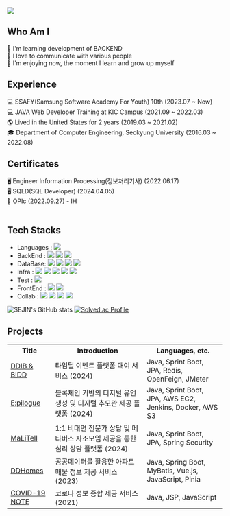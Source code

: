 <img src="https://capsule-render.vercel.app/api?type=waving&color=FFC0CB&height=300&section=header&text=Welcome%20to%20SEJIN's%20Github&fontSize=50" />

## Who Am I
🤩 I'm learning development of BACKEND<br>
🤩 I love to communicate with various people<br>
🤩 I'm enjoying now, the moment I learn and grow up myself<br>
  
## Experience
💻 SSAFY(Samsung Software Academy For Youth) 10th (2023.07 ~ Now)<br>
💻 JAVA Web Developer Training at KIC Campus (2021.09 ~ 2022.03)<br>
🌎 Lived in the United States for 2 years (2019.03 ~ 2021.02)<br>
🎓 Department of Computer Engineering, Seokyung University (2016.03 ~ 2022.08)<br>

## Certificates
🖥 Engineer Information Processing(정보처리기사) (2022.06.17)<br>
🖥 SQLD(SQL Developer) (2024.04.05)<br>
📢 OPIc (2022.09.27) - IH<br><br>


## Tech Stacks
- Languages : <img src="https://img.shields.io/badge/java-007396?style=for-the-badge&logo=OpenJDK&logoColor=white">
              <br>
- BackEnd : <img src="https://img.shields.io/badge/springboot-6DB33F?style=for-the-badge&logo=spring boot&logoColor=white">
            <img src="https://img.shields.io/badge/Hibernate-59666C?style=for-the-badge&logo=hibernate&logoColor=white">
            <img src="https://img.shields.io/badge/springsecurity-6DB33F?style=for-the-badge&logo=spring security&logoColor=white">
            <br>
- DataBase: <img src="https://img.shields.io/badge/mysql-4479A1?style=for-the-badge&logo=mysql&logoColor=white">
            <img src="https://img.shields.io/badge/redis-DC382D?style=for-the-badge&logo=Redis&logoColor=white">
            <img src="https://img.shields.io/badge/mariaDB-003545?style=for-the-badge&logo=mariaDB&logoColor=white">
            <img src="https://img.shields.io/badge/Amazon S3-569A31?style=for-the-badge&logo=amazons3&logoColor=white">
            <br>
- Infra : <img src="https://img.shields.io/badge/Amazon EC2-FF9900?style=for-the-badge&logo=amazonec2&logoColor=white">
          <img src="https://img.shields.io/badge/Ubuntu-E95420?style=for-the-badge&logo=ubuntu&logoColor=white">
          <img src="https://img.shields.io/badge/Docker-2496ED?style=for-the-badge&logo=docker&logoColor=white">
          <img src="https://img.shields.io/badge/Jenkins-D24939?style=for-the-badge&logo=jenkins&logoColor=white">
          <img src="https://img.shields.io/badge/NGINX-009639?style=for-the-badge&logo=nginx&logoColor=white">
          <br>
- Test : <img src="https://img.shields.io/badge/ApacheJMeter-D22128?style=for-the-badge&logo=ApacheJMeter&logoColor=white">
- FrontEnd : <img src="https://img.shields.io/badge/vue.js-4FC08D?style=for-the-badge&logo=vue.js&logoColor=white"> 
              <img src="https://img.shields.io/badge/bootstrap-7952B3?style=for-the-badge&logo=bootstrap&logoColor=white">
              <br>
- Collab : <img src="https://img.shields.io/badge/gitlab-FC6D26?style=for-the-badge&logo=gitlab&logoColor=white">
            <img src="https://img.shields.io/badge/github-181717?style=for-the-badge&logo=github&logoColor=white">
            <img src="https://img.shields.io/badge/git-F05032?style=for-the-badge&logo=git&logoColor=white">
            <img src="https://img.shields.io/badge/Jira-0052CC?style=for-the-badge&logo=Jira&logoColor=white">
            <br>
   
![SEJIN's GitHub stats](https://github-readme-stats.vercel.app/api?username=SeJin&show_icons=true&theme=buefy)
[![Solved.ac Profile](http://mazassumnida.wtf/api/v2/generate_badge?boj=tpwls101)](https://solved.ac/tpwls101/)
<!-- ![Top Langs](https://github-readme-stats.vercel.app/api/top-langs/?username=tpwls101&layout=compact&theme=buefy) -->



## Projects
<table>
  <tr>
    <th>Title</th>
    <th>Introduction</th>
    <th>Languages, etc.</th>
  </tr>
  <tr>
    <td><a href="https://github.com/tpwls101/DDIB">DDIB & BIDD</a></td>
    <td> 타임딜 이벤트 플랫폼 대여 서비스 (2024) </td>
    <td>Java, Sprint Boot, JPA, Redis, OpenFeign, JMeter</td>
  </tr>
  <tr>
    <td><a href="https://github.com/tpwls101/Epilogue">E:pilogue</a></td>
    <td> 블록체인 기반의 디지털 유언 생성 및 디지털 추모관 제공 플랫폼 (2024) </td>
    <td>Java, Sprint Boot, JPA, AWS EC2, Jenkins, Docker, AWS S3</td>
  </tr>
  <tr>
    <td><a href="https://github.com/tpwls101/MaLiTell">MaLiTell</a></td>
    <td> 1:1 비대면 전문가 상담 및 메타버스 자조모임 제공을 통한 심리 상담 플랫폼 (2024) </td>
    <td>Java, Sprint Boot, JPA, Spring Security</td>
  </tr>
  <tr>
    <td><a href="https://github.com/tpwls101/DDHomes">DDHomes</a></td>
    <td> 공공데이터를 활용한 아파트 매물 정보 제공 서비스 (2023) </td>
    <td>Java, Spring Boot, MyBatis, Vue.js, JavaScript, Pinia</td>
  </tr>
   <tr>
    <td><a href="https://github.com/tpwls101/COVID-19 NOTE">COVID-19 NOTE</a></td>
    <td> 코로나 정보 종합 제공 서비스 (2021) </td>
    <td>Java, JSP, JavaScript</td>
  </tr>
</table>

<br />


<!--
**tpwls101/tpwls101** is a ✨ _special_ ✨ repository because its `README.md` (this file) appears on your GitHub profile.

Here are some ideas to get you started:

- 🔭 I’m currently working on ...
- 🌱 I’m currently learning ...
- 👯 I’m looking to collaborate on ...
- 🤔 I’m looking for help with ...
- 💬 Ask me about ...
- 📫 How to reach me: ...
- 😄 Pronouns: ...
- ⚡ Fun fact: ...
-->

